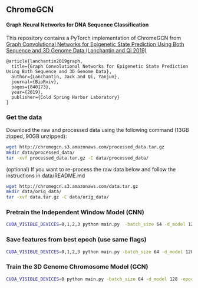 
## ChromeGCN
#### Graph Neural Networks for DNA Sequence Classification

This repository contains a PyTorch implementation of ChromeGCN from [Graph Convolutional Networks for Epigenetic State Prediction Using Both Sequence and 3D Genome Data (Lanchantin and Qi 2019)](https://www.biorxiv.org/content/10.1101/840173v1)


```
@article{lanchantin2019graph,
  title={Graph Convolutional Networks for Epigenetic State Prediction Using Both Sequence and 3D Genome Data},
  author={Lanchantin, Jack and Qi, Yanjun},
  journal={BioRxiv},
  pages={840173},
  year={2019},
  publisher={Cold Spring Harbor Laboratory}
}
```



### Get the data

Download the raw and processed data using the following command (13GB zipped, 90GB unzipped):
```bash
wget http://chromegcn.s3.amazonaws.com/processed_data.tar.gz
mkdir data/processed_data/
tar -xvf processed_data.tar.gz -C data/processed_data/
```

(optional) If you want to re-process the raw data below and follow the instructions in data/README.md
```bash
wget http://chromegcn.s3.amazonaws.com/data.tar.gz
mkdir data/orig_data/
tar -xvf data.tar.gz -C data/orig_data/
```


### Pretrain the Independent Window Model (CNN)

```bash
CUDA_VISIBLE_DEVICES=0,1,2,3 python main.py  -batch_size 64 -d_model 128 -epochs 100 -dropout 0.2  -lr 0.25 -window_model 'expecto' -optim 'sgd' -cell_type 'GM12878' -pretrain -shuffle_train -dataroot './data/processed_data/' -results_dir './results/'
```

### Save features from best epoch (use same flags)

```bash
CUDA_VISIBLE_DEVICES=0,1,2,3 python main.py -batch_size 64 -d_model 128 -epochs 100 -dropout 0.2  -lr 0.25 -window_model 'expecto' -optim 'sgd' -cell_type 'GM12878' -save_feats -dataroot './data/processed_data/' -results_dir './results/' 
```

### Train the 3D Genome Chromosome Model (GCN)
```bash
CUDA_VISIBLE_DEVICES=0 python main.py -batch_size 64 -d_model 128 -epochs 1000 -dropout 0.2  -window_model 'expecto' -chrome_model 'gcn' -optim 'sgd' -lr 0.25 -load_pretrained -lr2 0.25 -optim2 'sgd' -chrome_model 'gcn' -gate -gcn_layers 2 -adj_type 'hic' -hicnorm 'SQRTVC' -cell_type 'GM12878' -overwrite -hicsize 500000 -dataroot './data/processed_data/' -results_dir './results/'
```



